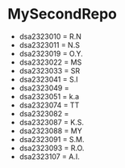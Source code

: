# MySecondRepo

- dsa2323010 = R.N
- dsa2323011 = N.S
- dsa2323019 = O.Y.
- dsa2323022 = MS
- dsa2323033 = SR
- dsa2323041 = S.I
- dsa2323049 = 
- dsa2323051 = k.a
- dsa2323074 = TT
- dsa2323082 = 
- dsa2323087 = K.S.
- dsa2323088 = MY
- dsa2323091 = S.M.
- dsa2323093 = R.O.
- dsa2323107 = A.I.
